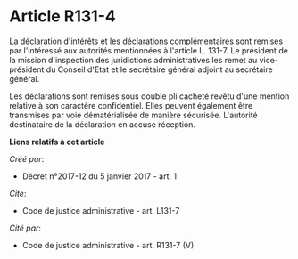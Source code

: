 # Article R131-4

La déclaration d'intérêts et les déclarations complémentaires sont remises par l'intéressé aux autorités mentionnées à
l'article L. 131-7. Le président de la mission d'inspection des juridictions administratives les remet au vice-président du
Conseil d'Etat et le secrétaire général adjoint au secrétaire général.

Les déclarations sont remises sous double pli cacheté revêtu d'une mention relative à son caractère confidentiel. Elles
peuvent également être transmises par voie dématérialisée de manière sécurisée. L'autorité destinataire de la déclaration en
accuse réception.

**Liens relatifs à cet article**

_Créé par_:

  - Décret n°2017-12 du 5 janvier 2017 - art. 1

_Cite_:

  - Code de justice administrative - art. L131-7

_Cité par_:

  - Code de justice administrative - art. R131-7 (V)
